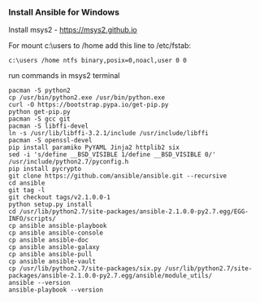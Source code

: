 ### Install Ansible for Windows

Install msys2 - https://msys2.github.io

For mount c:\users to /home add this line to /etc/fstab:

```
c:\users /home ntfs binary,posix=0,noacl,user 0 0
```

run commands in msys2 terminal

```
pacman -S python2
cp /usr/bin/python2.exe /usr/bin/python.exe
curl -O https://bootstrap.pypa.io/get-pip.py
python get-pip.py
pacman -S gcc git
pacman -S libffi-devel
ln -s /usr/lib/libffi-3.2.1/include /usr/include/libffi
pacman -S openssl-devel
pip install paramiko PyYAML Jinja2 httplib2 six
sed -i 's/define __BSD_VISIBLE 1/define __BSD_VISIBLE 0/' /usr/include/python2.7/pyconfig.h
pip install pycrypto
git clone https://github.com/ansible/ansible.git --recursive
cd ansible
git tag -l
git checkout tags/v2.1.0.0-1
python setup.py install
cd /usr/lib/python2.7/site-packages/ansible-2.1.0.0-py2.7.egg/EGG-INFO/scripts/
cp ansible ansible-playbook
cp ansible ansible-console
cp ansible ansible-doc
cp ansible ansible-galaxy
cp ansible ansible-pull
cp ansible ansible-vault
cp /usr/lib/python2.7/site-packages/six.py /usr/lib/python2.7/site-packages/ansible-2.1.0.0-py2.7.egg/ansible/module_utils/
ansible --version
ansible-playbook --version
```
